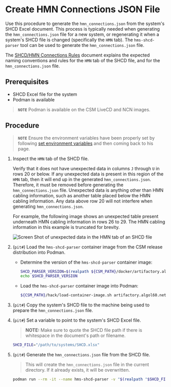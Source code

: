 # Create HMN Connections JSON File

Use this procedure to generate the `hmn_connections.json` from the system's SHCD Excel document.
This process is typically needed when generating the `hmn_connections.json` file for a new system, 
or regenerating it when a system's SHCD file is changed (specifically the `HMN` tab).
The `hms-shcd-parser` tool can be used to generate the `hmn_connections.json` file.

The [SHCD/HMN Connections Rules](shcd_hmn_connections_rules.md) document explains the expected 
naming conventions and rules for the `HMN` tab of the SHCD file, and for
the `hmn_connections.json` file.

## Prerequisites

* SHCD Excel file for the system
* Podman is available

> **`NOTE`** Podman is available on the CSM LiveCD and NCN images.

## Procedure

> **`NOTE`** Ensure the environment variables have been properly set  by following
> [set environment variables](./pre-installation.md#set-reusable-environment-variables) and then coming back
> to his page.

1. Inspect the `HMN` tab of the SHCD file.

    Verify that it does not have unexpected data in columns `J` through `U` in rows 20 or below. If any unexpected data is present in this region of the `HMN` tab, then it will end up in the generated `hmn_connections.json`. Therefore, it must be
    removed before generating the `hmn_connections.json` file. Unexpected data is anything other than HMN cabling information, such as another table placed below the HMN cabling information. Any data above row 20 will not interfere when generating `hmn_connections.json`.

    For example, the following image shows an unexpected table present underneath HMN cabling information in rows 26 to 29. The HMN cabling information in this example is truncated for brevity.

    ![Screen Shot of unexpected data in the `HMN` tab of an SHCD file](../img/install/shcd-hmn-tab-unexpected-data.png)

1. (`pit#`) Load the `hms-shcd-parser` container image from the CSM release distribution into Podman.

    - Determine the version of the `hms-shcd-parser` container image:

        ```bash
        SHCD_PARSER_VERSION=$(realpath ${CSM_PATH}/docker/artifactory.algol60.net/csm-docker/stable/hms-shcd-parser* | egrep  -o '[0-9]+\.[0-9]+\.[0-9]+$')
        echo $SHCD_PARSER_VERSION
        ```

    - Load the `hms-shcd-parser` container image into Podman:

        ```bash
        ${CSM_PATH}/hack/load-container-image.sh artifactory.algol60.net/csm-docker/stable/hms-shcd-parser:$SHCD_PARSER_VERSION
        ```

1. (`pit#`) Copy the system's SHCD file to the machine being used to prepare the `hmn_connections.json` file.

1. (`pit#`) Set a variable to point to the system's SHCD Excel file.

    > **NOTE:** Make sure to quote the SHCD file path if there is whitespace in the document's path or filename.

    ```bash
    SHCD_FILE="/path/to/systems/SHCD.xlsx"
    ```

1. (`pit#`) Generate the `hmn_connections.json` file from the SHCD file.

    > This will create the `hmn_connections.json` file in the current directory. If it already exists, it will be overwritten.

    ```bash
    podman run --rm -it --name hms-shcd-parser -v "$(realpath "$SHCD_FILE")":/input/shcd_file.xlsx -v "$(pwd)":/output artifactory.algol60.net/csm-docker/stable/hms-shcd-parser:$SHCD_PARSER_VERSION
    ```
